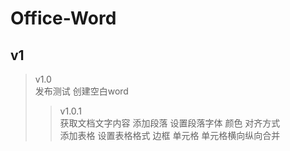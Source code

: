 # Office-Word  
## v1  
>v1.0  
  发布测试 创建空白word  
>>v1.0.1  
  获取文档文字内容
  添加段落 设置段落字体 颜色 对齐方式  
  添加表格 设置表格格式 边框 单元格 单元格横向纵向合并
